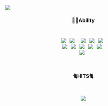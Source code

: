 <img src="https://capsule-render.vercel.app/api?type=Waving&color=timeAuto&height=300&section=header&text=Kaling&fontSize=90&animation=twinkling" align="center" />

<h3 align="center"><b> 👩‍💻Ability</b></h3>
</br>
<p align="center">
<img src="https://img.shields.io/badge/HTML5-E34F26?style=flat-square&logo=HTML&logoColor=white"/></a> &nbsp <!-- html -->
<img src="https://img.shields.io/badge/CSS3-1572B6?style=flat-square&logo=CSS&logoColor=white"/></a> &nbsp   <!-- css -->
<!-- <img src="https://img.shields.io/badge/JavaScript-F7DF1E?style=flat-square&logo=JavaScript&logoColor=white"/></a> --> &nbsp <!-- js --> 
<img src="https://img.shields.io/badge/Python-green?style=flat-square&logo=Python&logoColor=white"/></a> &nbsp <!-- Python -->
<img src="https://img.shields.io/badge/MySQL-4479A1?style=flat-square&logo=MySQL&logoColor=white"/></a> &nbsp  <!-- MySQL -->
<img src="https://img.shields.io/badge/PostgreSQL-4479A1?style=flat-square&logo=PostgreSQL&logoColor=white"/></a> &nbsp  <!-- PostgreSQL --> </br>
<img src="https://img.shields.io/badge/C-blue?style=flat-square&logo=C&logoColor=white"/></a> &nbsp <!-- C -->
<img src="https://img.shields.io/badge/GOLang-blue?style=flat-square&logo=Go&logoColor=white"/></a> &nbsp
<img src="https://img.shields.io/badge/Premiere Pro-violet?style=flat-square&logo=Adobe Premiere Pro&logoColor=white"/></a> &nbsp <!-- Premiere pro --> 
<img src="https://img.shields.io/badge/After Effect-blueviolet?style=flat-square&logo=Adobe After Effects&logoColor=white"/></a> &nbsp <!-- After Effects -->
<img src="https://img.shields.io/badge/PhotoShop-blue?style=flat-square&logo=Adobe Photoshop&logoColor=white"/></a> &nbsp <!-- Photo Shop --></br>
<img src="https://img.shields.io/badge/Amazon AWS-yellow?style=flat-square&logo=Amazon%20AWS&logoColor=white"/></a> &nbsp </p> <!-- AWS --> </br>

<h3 align="center"><b> 🐈HITS🐈 </b></h3>
</br>
<p align="center">
<a href="https://hits.seeyoufarm.com"><img src="https://hits.seeyoufarm.com/api/count/incr/badge.svg?url=https%3A%2F%2Fgithub.com%2FHigh-PO&count_bg=%23AB00FF&title_bg=%23FF8787&icon=&icon_color=%23E7E7E7&title=hits&edge_flat=false"/></a> </p>




